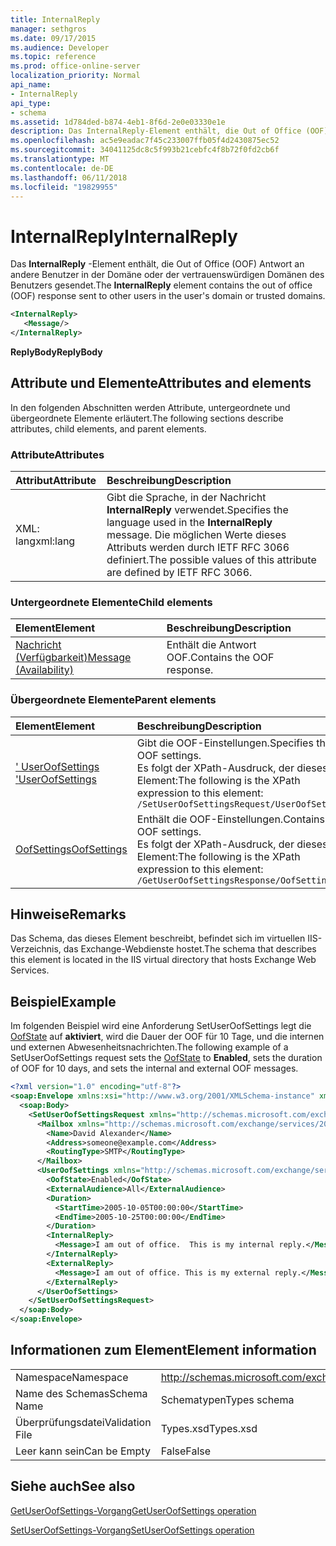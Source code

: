 ```yaml
---
title: InternalReply
manager: sethgros
ms.date: 09/17/2015
ms.audience: Developer
ms.topic: reference
ms.prod: office-online-server
localization_priority: Normal
api_name:
- InternalReply
api_type:
- schema
ms.assetid: 1d784ded-b874-4eb1-8f6d-2e0e03330e1e
description: Das InternalReply-Element enthält, die Out of Office (OOF) Antwort an andere Benutzer in der Domäne oder der vertrauenswürdigen Domänen des Benutzers gesendet.
ms.openlocfilehash: ac5e9eadac7f45c233007ffb05f4d2430875ec52
ms.sourcegitcommit: 34041125dc8c5f993b21cebfc4f8b72f0fd2cb6f
ms.translationtype: MT
ms.contentlocale: de-DE
ms.lasthandoff: 06/11/2018
ms.locfileid: "19829955"
---
```

# <a name="internalreply"></a><span data-ttu-id="df738-103">InternalReply</span><span class="sxs-lookup"><span data-stu-id="df738-103">InternalReply</span></span>

<span data-ttu-id="df738-104">Das **InternalReply** -Element enthält, die Out of Office (OOF) Antwort an andere Benutzer in der Domäne oder der vertrauenswürdigen Domänen des Benutzers gesendet.</span><span class="sxs-lookup"><span data-stu-id="df738-104">The **InternalReply** element contains the out of office (OOF) response sent to other users in the user's domain or trusted domains.</span></span> 
  
```XML
<InternalReply>
   <Message/> 
</InternalReply>
```

 <span data-ttu-id="df738-105">**ReplyBody**</span><span class="sxs-lookup"><span data-stu-id="df738-105">**ReplyBody**</span></span>
## <a name="attributes-and-elements"></a><span data-ttu-id="df738-106">Attribute und Elemente</span><span class="sxs-lookup"><span data-stu-id="df738-106">Attributes and elements</span></span>

<span data-ttu-id="df738-107">In den folgenden Abschnitten werden Attribute, untergeordnete und übergeordnete Elemente erläutert.</span><span class="sxs-lookup"><span data-stu-id="df738-107">The following sections describe attributes, child elements, and parent elements.</span></span>
  
### <a name="attributes"></a><span data-ttu-id="df738-108">Attribute</span><span class="sxs-lookup"><span data-stu-id="df738-108">Attributes</span></span>

|<span data-ttu-id="df738-109">**Attribut**</span><span class="sxs-lookup"><span data-stu-id="df738-109">**Attribute**</span></span>|<span data-ttu-id="df738-110">**Beschreibung**</span><span class="sxs-lookup"><span data-stu-id="df738-110">**Description**</span></span>|
|:-----|:-----|
|<span data-ttu-id="df738-111">XML: lang</span><span class="sxs-lookup"><span data-stu-id="df738-111">xml:lang</span></span>  <br/> |<span data-ttu-id="df738-112">Gibt die Sprache, in der Nachricht **InternalReply** verwendet.</span><span class="sxs-lookup"><span data-stu-id="df738-112">Specifies the language used in the **InternalReply** message.</span></span> <span data-ttu-id="df738-113">Die möglichen Werte dieses Attributs werden durch IETF RFC 3066 definiert.</span><span class="sxs-lookup"><span data-stu-id="df738-113">The possible values of this attribute are defined by IETF RFC 3066.</span></span>  <br/> |
   
### <a name="child-elements"></a><span data-ttu-id="df738-114">Untergeordnete Elemente</span><span class="sxs-lookup"><span data-stu-id="df738-114">Child elements</span></span>

|<span data-ttu-id="df738-115">**Element**</span><span class="sxs-lookup"><span data-stu-id="df738-115">**Element**</span></span>|<span data-ttu-id="df738-116">**Beschreibung**</span><span class="sxs-lookup"><span data-stu-id="df738-116">**Description**</span></span>|
|:-----|:-----|
|[<span data-ttu-id="df738-117">Nachricht (Verfügbarkeit)</span><span class="sxs-lookup"><span data-stu-id="df738-117">Message (Availability)</span></span>](message-availability.md) <br/> |<span data-ttu-id="df738-118">Enthält die Antwort OOF.</span><span class="sxs-lookup"><span data-stu-id="df738-118">Contains the OOF response.</span></span>  <br/> |
   
### <a name="parent-elements"></a><span data-ttu-id="df738-119">Übergeordnete Elemente</span><span class="sxs-lookup"><span data-stu-id="df738-119">Parent elements</span></span>

|<span data-ttu-id="df738-120">**Element**</span><span class="sxs-lookup"><span data-stu-id="df738-120">**Element**</span></span>|<span data-ttu-id="df738-121">**Beschreibung**</span><span class="sxs-lookup"><span data-stu-id="df738-121">**Description**</span></span>|
|:-----|:-----|
|[<span data-ttu-id="df738-122">' UserOofSettings '</span><span class="sxs-lookup"><span data-stu-id="df738-122">UserOofSettings</span></span>](useroofsettings.md) <br/> |<span data-ttu-id="df738-123">Gibt die OOF-Einstellungen.</span><span class="sxs-lookup"><span data-stu-id="df738-123">Specifies the OOF settings.</span></span>  <br/> <span data-ttu-id="df738-124">Es folgt der XPath-Ausdruck, der dieses Element:</span><span class="sxs-lookup"><span data-stu-id="df738-124">The following is the XPath expression to this element:</span></span>  <br/>  `/SetUserOofSettingsRequest/UserOofSettings` <br/> |
|[<span data-ttu-id="df738-125">OofSettings</span><span class="sxs-lookup"><span data-stu-id="df738-125">OofSettings</span></span>](oofsettings.md) <br/> |<span data-ttu-id="df738-126">Enthält die OOF-Einstellungen.</span><span class="sxs-lookup"><span data-stu-id="df738-126">Contains the OOF settings.</span></span>  <br/> <span data-ttu-id="df738-127">Es folgt der XPath-Ausdruck, der dieses Element:</span><span class="sxs-lookup"><span data-stu-id="df738-127">The following is the XPath expression to this element:</span></span>  <br/>  `/GetUserOofSettingsResponse/OofSettings` <br/> |
   
## <a name="remarks"></a><span data-ttu-id="df738-128">Hinweise</span><span class="sxs-lookup"><span data-stu-id="df738-128">Remarks</span></span>

<span data-ttu-id="df738-129">Das Schema, das dieses Element beschreibt, befindet sich im virtuellen IIS-Verzeichnis, das Exchange-Webdienste hostet.</span><span class="sxs-lookup"><span data-stu-id="df738-129">The schema that describes this element is located in the IIS virtual directory that hosts Exchange Web Services.</span></span>
  
## <a name="example"></a><span data-ttu-id="df738-130">Beispiel</span><span class="sxs-lookup"><span data-stu-id="df738-130">Example</span></span>

<span data-ttu-id="df738-131">Im folgenden Beispiel wird eine Anforderung SetUserOofSettings legt die [OofState](oofstate.md) auf **aktiviert**, wird die Dauer der OOF für 10 Tage, und die internen und externen Abwesenheitsnachrichten.</span><span class="sxs-lookup"><span data-stu-id="df738-131">The following example of a SetUserOofSettings request sets the [OofState](oofstate.md) to **Enabled**, sets the duration of OOF for 10 days, and sets the internal and external OOF messages.</span></span>
  
```XML
<?xml version="1.0" encoding="utf-8"?>
<soap:Envelope xmlns:xsi="http://www.w3.org/2001/XMLSchema-instance" xmlns:xsd="http://www.w3.org/2001/XMLSchema" xmlns:soap="http://schemas.xmlsoap.org/soap/envelope/">
  <soap:Body>
    <SetUserOofSettingsRequest xmlns="http://schemas.microsoft.com/exchange/services/2006/messages">
      <Mailbox xmlns="http://schemas.microsoft.com/exchange/services/2006/types">
        <Name>David Alexander</Name>
        <Address>someone@example.com</Address>
        <RoutingType>SMTP</RoutingType>
      </Mailbox>
      <UserOofSettings xmlns="http://schemas.microsoft.com/exchange/services/2006/types">
        <OofState>Enabled</OofState>
        <ExternalAudience>All</ExternalAudience>
        <Duration>
          <StartTime>2005-10-05T00:00:00</StartTime>
          <EndTime>2005-10-25T00:00:00</EndTime>
        </Duration>
        <InternalReply>
          <Message>I am out of office.  This is my internal reply.</Message>
        </InternalReply>
        <ExternalReply>
          <Message>I am out of office. This is my external reply.</Message>
        </ExternalReply>
      </UserOofSettings>
    </SetUserOofSettingsRequest>
  </soap:Body>
</soap:Envelope>
```

## <a name="element-information"></a><span data-ttu-id="df738-132">Informationen zum Element</span><span class="sxs-lookup"><span data-stu-id="df738-132">Element information</span></span>

|||
|:-----|:-----|
|<span data-ttu-id="df738-133">Namespace</span><span class="sxs-lookup"><span data-stu-id="df738-133">Namespace</span></span>  <br/> |http://schemas.microsoft.com/exchange/services/2006/types  <br/> |
|<span data-ttu-id="df738-134">Name des Schemas</span><span class="sxs-lookup"><span data-stu-id="df738-134">Schema Name</span></span>  <br/> |<span data-ttu-id="df738-135">Schematypen</span><span class="sxs-lookup"><span data-stu-id="df738-135">Types schema</span></span>  <br/> |
|<span data-ttu-id="df738-136">Überprüfungsdatei</span><span class="sxs-lookup"><span data-stu-id="df738-136">Validation File</span></span>  <br/> |<span data-ttu-id="df738-137">Types.xsd</span><span class="sxs-lookup"><span data-stu-id="df738-137">Types.xsd</span></span>  <br/> |
|<span data-ttu-id="df738-138">Leer kann sein</span><span class="sxs-lookup"><span data-stu-id="df738-138">Can be Empty</span></span>  <br/> |<span data-ttu-id="df738-139">False</span><span class="sxs-lookup"><span data-stu-id="df738-139">False</span></span>  <br/> |
   
## <a name="see-also"></a><span data-ttu-id="df738-140">Siehe auch</span><span class="sxs-lookup"><span data-stu-id="df738-140">See also</span></span>



[<span data-ttu-id="df738-141">GetUserOofSettings-Vorgang</span><span class="sxs-lookup"><span data-stu-id="df738-141">GetUserOofSettings operation</span></span>](getuseroofsettings-operation.md)
  
[<span data-ttu-id="df738-142">SetUserOofSettings-Vorgang</span><span class="sxs-lookup"><span data-stu-id="df738-142">SetUserOofSettings operation</span></span>](setuseroofsettings-operation.md)

